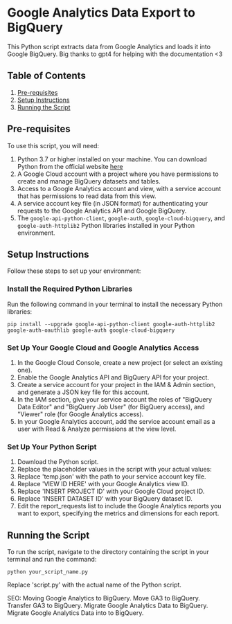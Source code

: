 # Google Analytics Data Export to BigQuery

This Python script extracts data from Google Analytics and loads it into Google BigQuery. Big thanks to gpt4 for helping with the documentation <3

## Table of Contents
1. [Pre-requisites](#pre-requisites)
2. [Setup Instructions](#setup-instructions)
3. [Running the Script](#running-the-script)

## Pre-requisites

To use this script, you will need:

1. Python 3.7 or higher installed on your machine. You can download Python from the official website [here](https://www.python.org/downloads/)
2. A Google Cloud account with a project where you have permissions to create and manage BigQuery datasets and tables.
3. Access to a Google Analytics account and view, with a service account that has permissions to read data from this view.
4. A service account key file (in JSON format) for authenticating your requests to the Google Analytics API and Google BigQuery.
5. The `google-api-python-client`, `google-auth`, `google-cloud-bigquery`, and `google-auth-httplib2` Python libraries installed in your Python environment.

## Setup Instructions

Follow these steps to set up your environment:

### Install the Required Python Libraries

Run the following command in your terminal to install the necessary Python libraries:

```shell
pip install --upgrade google-api-python-client google-auth-httplib2 google-auth-oauthlib google-auth google-cloud-bigquery
```

### Set Up Your Google Cloud and Google Analytics Access

1. In the Google Cloud Console, create a new project (or select an existing one).
2. Enable the Google Analytics API and BigQuery API for your project.
3. Create a service account for your project in the IAM & Admin section, and generate a JSON key file for this account.
4. In the IAM section, give your service account the roles of "BigQuery Data Editor" and "BigQuery Job User" (for BigQuery access), and "Viewer" role (for Google Analytics access).
5. In your Google Analytics account, add the service account email as a user with Read & Analyze permissions at the view level.

### Set Up Your Python Script

1. Download the Python script.
2. Replace the placeholder values in the script with your actual values:
3. Replace 'temp.json' with the path to your service account key file.
4. Replace 'VIEW ID HERE' with your Google Analytics view ID.
5. Replace 'INSERT PROJECT ID' with your Google Cloud project ID.
6. Replace 'INSERT DATASET ID' with your BigQuery dataset ID.
7. Edit the report_requests list to include the Google Analytics reports you want to export, specifying the metrics and dimensions for each report.

## Running the Script

To run the script, navigate to the directory containing the script in your terminal and run the command:

```shell
python your_script_name.py
```


Replace 'script.py' with the actual name of the Python script.


SEO:
Moving Google Analytics to BigQuery.
Move GA3 to BigQuery.
Transfer GA3 to BigQuery.
Migrate Google Analytics Data to BigQuery.
Migrate Google Analytics Data into to BigQuery.
